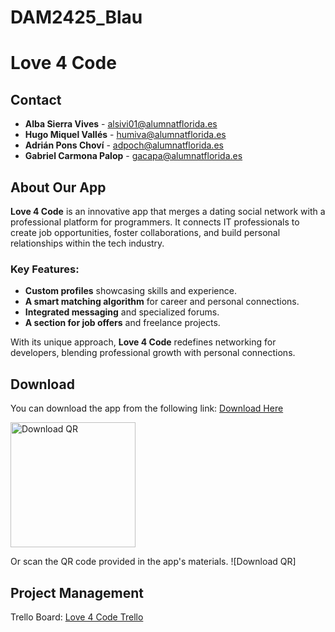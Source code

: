 # DAM2425_Blau

# Love 4 Code

## Contact
- **Alba Sierra Vives** - [alsivi01@alumnatflorida.es](mailto:alsivi01@alumnatflorida.es)
- **Hugo Miquel Vallés** - [humiva@alumnatflorida.es](mailto:humiva@alumnatflorida.es)
- **Adrián Pons Choví** - [adpoch@alumnatflorida.es](mailto:adpoch@alumnatflorida.es)
- **Gabriel Carmona Palop** - [gacapa@alumnatflorida.es](mailto:gacapa@alumnatflorida.es)

## About Our App
**Love 4 Code** is an innovative app that merges a dating social network with a professional platform for programmers. It connects IT professionals to create job opportunities, foster collaborations, and build personal relationships within the tech industry.

### Key Features:
- **Custom profiles** showcasing skills and experience.
- **A smart matching algorithm** for career and personal connections.
- **Integrated messaging** and specialized forums.
- **A section for job offers** and freelance projects.

With its unique approach, **Love 4 Code** redefines networking for developers, blending professional growth with personal connections.

## Download
You can download the app from the following link:
[Download Here](https://linktr.ee/alsivi01)

<img src="https://i.imgur.com/p0QyHa4.png" alt="Download QR" width="200">

Or scan the QR code provided in the app's materials.
![Download QR] 
 



## Project Management
Trello Board: [Love 4 Code Trello](https://trello.com/b/cbzXnrTN)
